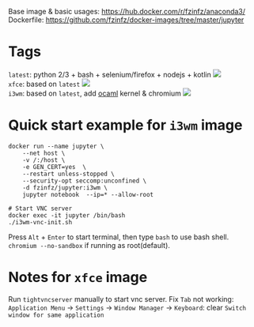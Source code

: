 Base image & basic usages: https://hub.docker.com/r/fzinfz/anaconda3/  
Dockerfile: https://github.com/fzinfz/docker-images/tree/master/jupyter  

# Tags

`latest`: python 2/3 + bash + selenium/firefox + nodejs + kotlin [![](https://images.microbadger.com/badges/image/fzinfz/jupyter.svg)](https://microbadger.com/images/fzinfz/jupyter "Get your own image badge on microbadger.com")   
`xfce`:	based on `latest`  [![](https://images.microbadger.com/badges/image/fzinfz/jupyter:xfce.svg)](https://microbadger.com/images/fzinfz/jupyter:xfce "Get your own image badge on microbadger.com")  
`i3wm`:	based on `latest`, add [ocaml](https://github.com/akabe/ocaml-jupyter) kernel & chromium [![](https://images.microbadger.com/badges/image/fzinfz/jupyter:i3wm.svg)](https://microbadger.com/images/fzinfz/jupyter:i3wm "Get your own image badge on microbadger.com")

# Quick start example for `i3wm` image
```
docker run --name jupyter \
    --net host \
    -v /:/host \
    -e GEN_CERT=yes  \
    --restart unless-stopped \
    --security-opt seccomp:unconfined \
    -d fzinfz/jupyter:i3wm \
    jupyter notebook  --ip=* --allow-root

# Start VNC server
docker exec -it jupyter /bin/bash
./i3wm-vnc-init.sh
```

Press `Alt` + `Enter` to start terminal, then type `bash` to use bash shell.
`chromium --no-sandbox` if running as root(default).

# Notes for `xfce` image
Run `tightvncserver` manually to start vnc server.
Fix `Tab` not working: `Application Menu` -> `Settings` -> `Window Manager` -> `Keyboard`: clear `Switch window for same application`
